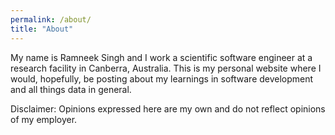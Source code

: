 ```yaml
---
permalink: /about/
title: "About"
---
```


My name is Ramneek Singh and I work a scientific software engineer at a research facility in Canberra, Australia. This is my personal website where I would, hopefully, be posting about my learnings in software development and all things data in general.

Disclaimer: Opinions expressed here are my own and do not reflect opinions of my employer.
